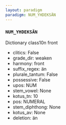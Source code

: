 ```yaml
---
layout: paradigm
paradigm: NUM_YHDEKSÄN
---
```

### ` NUM_YHDEKSÄN `

Dictionary class10n front
* clitics: False
* grade_dir: weaken
* harmony: front
* suffix_regex: än
* plurale_tantum: False
* possessive: False
* upos: NUM
* stem_vowel: None
* kotus_tn: 10
* pos: NUMERAL
* stem_diphthong: None
* kotus_av: None
* deletion: än
